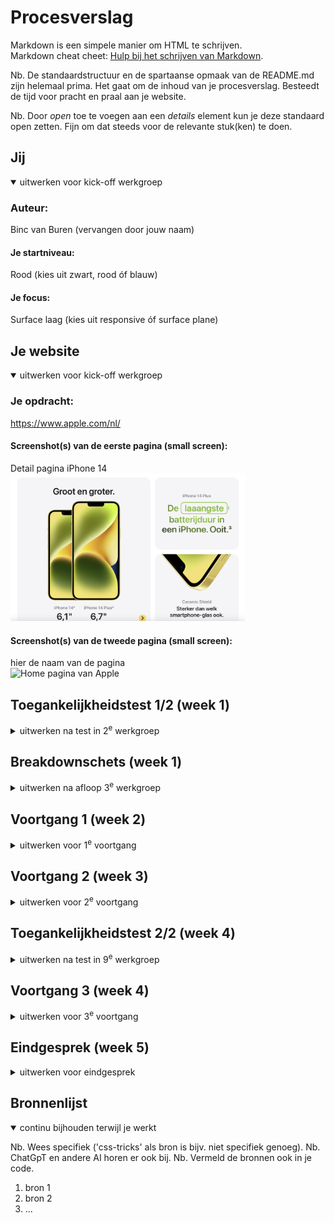 # Procesverslag
Markdown is een simpele manier om HTML te schrijven.  
Markdown cheat cheet: [Hulp bij het schrijven van Markdown](https://github.com/adam-p/markdown-here/wiki/Markdown-Cheatsheet).

Nb. De standaardstructuur en de spartaanse opmaak van de README.md zijn helemaal prima. Het gaat om de inhoud van je procesverslag. Besteedt de tijd voor pracht en praal aan je website.

Nb. Door *open* toe te voegen aan een *details* element kun je deze standaard open zetten. Fijn om dat steeds voor de relevante stuk(ken) te doen.





## Jij

<details open>
  <summary>uitwerken voor kick-off werkgroep</summary>

  ### Auteur:
  Binc van Buren (vervangen door jouw naam)

  #### Je startniveau:
  Rood (kies uit zwart, rood óf blauw)

  #### Je focus:
  Surface laag (kies uit responsive óf surface plane)
 
</details>





## Je website

<details open>
  <summary>uitwerken voor kick-off werkgroep</summary>

  ### Je opdracht:
  https://www.apple.com/nl/

  #### Screenshot(s) van de eerste pagina (small screen): 
  Detail pagina iPhone 14
  <img src="readme-images/detail.png" width="375px" alt="Detail pagina van de iPhone 14">

  #### Screenshot(s) van de tweede pagina (small screen):
  hier de naam van de pagina  
  <img src="readme-images/hoofd." width="375px" alt="Home pagina van Apple">
 
</details>



## Toegankelijkheidstest 1/2 (week 1)

<details>
  <summary>uitwerken na test in 2<sup>e</sup> werkgroep</summary>

  ### Bevindingen
  Lijst met je bevindingen die in de test naar voren kwamen:

  De website van Apple bevat best veel beeldspraak, en bepaalde metaforen. Dit zou voor sommige mensen als vervelend kunnen worden ervaren. Ook worden vele headings en paragraven op verschillende manieren gestijld, en zit er soms geen zelfde stijl in. Veel media speelt automatisch af en er is spraak van veel bewegende elementen. Er is geen mogelijkheid om de beweging te verminderen. Verder worden contrasten goed toegepast en is alles duidelijk te lezen. De wesbite is zeer responsive en past zich aan voor vele apparaten en rotaties. 

</details>



## Breakdownschets (week 1)

<details>
  <summary>uitwerken na afloop 3<sup>e</sup> werkgroep</summary>

  ### de hele pagina: 
  <img src="readme-images/breakdown.png" width="375px" alt="breakdown van de hele pagina">

</details>





## Voortgang 1 (week 2)

<details>
  <summary>uitwerken voor 1<sup>e</sup> voortgang</summary>

  ### Stand van zaken
Tot nu toe gaat het me best goed af met coderen. Ik moest het een en ander even opfrissen, maar als ik de oefeningen doe en naar oudere projecten kijk, kom ik er vaak uit. Momenteel zoek ik uitdaging in de responsiveheid en ben ik aan de slag gegaan met Javascript, om de website wat dyanmischer te maken.


  ### Agenda voor meeting
Tijdens de meeting zullen we het gaan hebben over de dingen waar we momenteel tegen aan lopen.


  ### Verslag van meeting
Tijdens de meeting zijn we ingegaan op diverse onderdelen als Grid en Flexbox en hebben we elkaar geholpen waar nodig.

</details>





## Voortgang 2 (week 3)

<details>
  <summary>uitwerken voor 2<sup>e</sup> voortgang</summary>

  ### Stand van zaken
Deze week gaat het ook goed met coderen, en zit de flow er lekker in. Ik heb het Grid door en ben ook bezig met de Media Queries om de website responisve te maken! Onder andere de navigatie balk en footer ben ik nu responsive aan het maken.

  ### Agenda voor meeting
Tijdens de meeting zullen we het gaan hebben over de dingen waar we momenteel tegen aan lopen en wat goed gaat!

  ### Verslag van meeting
Tijdens dit gesprek heb ik een aantal tips gekregen om mijn website nog beter te maken. Het ging andere andere over de website interactiever maken, hover effecten toevoegen, dark mode overwgeen en focus state toevoegen aan de website.
</details>





## Toegankelijkheidstest 2/2 (week 4)

<details>
  <summary>uitwerken na test in 9<sup>e</sup> werkgroep</summary>

  ### Bevindingen
Tijdens de toegankelijkheids test kwamen we tot een aantal verbeteringen en een aantal dingen die ik nog moet verbeteren. Wat ik beter heb dan de ogirinele website is de mogelijkheid voor reduces motion, reduces transparency en dark mode. Een aantal aandachtspunten zijn: h1 toevoegen aan alle pagina's, de navigatie omzetten tot een UL, invisible headers toevoegen voor de screen reader op plekken waar alleen afbeeldingen te vinden zijn.

</details>





## Voortgang 3 (week 4)

<details>
  <summary>uitwerken voor 3<sup>e</sup> voortgang</summary>

  ### Stand van zaken
De website is bijna af en de meeste dingen heb ik tot nu toe uitgewerkt. 


  ### Agenda voor meeting
Tijdens deze meeting hebben we het over de laatste puntjes op de i.

  ### Verslag van meeting
Tijdens deze meesting hebben we het gehad over kleine dingen die ik nog kan toevoegen, zoals leuke effecten. De website is namelijk bijna zo goed als af!

</details>





## Eindgesprek (week 5)

<details>
  <summary>uitwerken voor eindgesprek</summary>

  ### Je uitkomst - karakteristiek screenshots:
  <img src="readme-images/dummy-plaatje.jpg" width="375px" alt="uitomst opdracht 1">


  ### Dit ging goed/Heb ik geleerd: 
  Korte omschrijving met plaatjes

  <img src="readme-images/dummy-plaatje.jpg" width="375px" alt="top">


  ### Dit was lastig/Is niet gelukt:
  Korte omschrijving met plaatjes

  <img src="readme-images/dummy-plaatje.jpg" width="375px" alt="bummer">
</details>





## Bronnenlijst

<details open>
  <summary>continu bijhouden terwijl je werkt</summary>

  Nb. Wees specifiek ('css-tricks' als bron is bijv. niet specifiek genoeg). 
  Nb. ChatGpT en andere AI horen er ook bij.
  Nb. Vermeld de bronnen ook in je code.

  1. bron 1
  2. bron 2
  3. ...

</details>